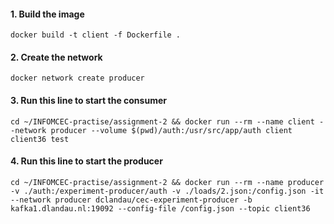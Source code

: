 #### 1. Build the image
`docker build -t client -f Dockerfile .`

#### 2. Create the network
`docker network create producer`

#### 3. Run this line to start the consumer
`cd ~/INFOMCEC-practise/assignment-2 && docker run --rm --name client --network producer --volume $(pwd)/auth:/usr/src/app/auth client client36 test`

#### 4. Run this line to start the producer
`cd ~/INFOMCEC-practise/assignment-2 && docker run --rm --name producer -v ./auth:/experiment-producer/auth -v ./loads/2.json:/config.json -it --network producer dclandau/cec-experiment-producer -b kafka1.dlandau.nl:19092 --config-file /config.json --topic client36`
